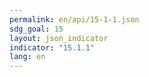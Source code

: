 ```yaml
---
permalink: en/api/15-1-1.json
sdg_goal: 15
layout: json_indicator
indicator: "15.1.1"
lang: en
---
```


